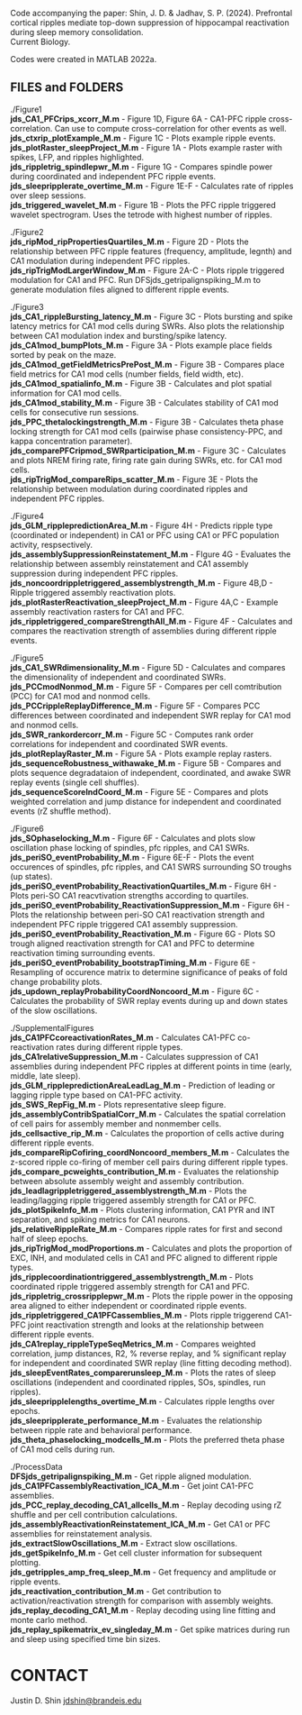 Code accompanying the paper: Shin, J. D. & Jadhav, S. P. (2024). Prefrontal cortical ripples mediate top-down suppression of hippocampal 
reactivation during sleep memory consolidation.  
Current Biology.

Codes were created in MATLAB 2022a. 

FILES and FOLDERS
-----------------
  ./Figure1  
  <b>jds_CA1_PFCrips_xcorr_M.m</b>  -  Figure 1D, Figure 6A  -  CA1-PFC ripple cross-correlation. Can use to compute cross-correlation for other events as well.  
  <b>jds_ctxrip_plotExample_M.m</b>  -  Figure 1C  -  Plots example ripple events.  
  <b>jds_plotRaster_sleepProject_M.m</b>  -  Figure 1A  -  Plots example raster with spikes, LFP, and ripples highlighted.  
  <b>jds_rippletrig_spindlepwr_M.m</b>  -  Figure 1G  -  Compares spindle power during coordinated and independent PFC ripple events.  
  <b>jds_sleepripplerate_overtime_M.m</b>  -  Figure 1E-F  -  Calculates rate of ripples over sleep sessions.  
  <b>jds_triggered_wavelet_M.m</b>  -  Figure 1B  -  Plots the PFC ripple triggered wavelet spectrogram. Uses the tetrode with highest number of ripples.  

  ./Figure2  
  <b>jds_ripMod_ripPropertiesQuartiles_M.m</b>  -  Figure 2D  -  Plots the relationship between PFC ripple features (frequency, amplitude, legnth) and CA1 modulation during independent PFC ripples.  
  <b>jds_ripTrigModLargerWindow_M.m</b>  -  Figure 2A-C  -  Plots ripple triggered modulation for CA1 and PFC. Run DFSjds_getripalignspiking_M.m to generate modulation files aligned to different ripple events.  

  ./Figure3  
  <b>jds_CA1_rippleBursting_latency_M.m</b>  -  Figure 3C  -  Plots bursting and spike latency metrics for CA1 mod cells during SWRs. Also plots the relationship between CA1 modulation index and bursting/spike latency.  
  <b>jds_CA1mod_bumpPlots_M.m</b>  -  Figure 3A  -  Plots example place fields sorted by peak on the maze.  
  <b>jds_CA1mod_getFieldMetricsPrePost_M.m</b>  -  Figure 3B  -  Compares place field metrics for CA1 mod cells (number fields, field width, etc).  
  <b>jds_CA1mod_spatialinfo_M.m</b>  -  Figure 3B  -  Calculates and plot spatial information for CA1 mod cells.  
  <b>jds_CA1mod_stability_M.m</b>  -  Figure 3B  -  Calculates stability of CA1 mod cells for consecutive run sessions.  
  <b>jds_PPC_thetalockingstrength_M.m</b>  -  Figure 3B  -  Calculates theta phase locking strength for CA1 mod cells (pairwise phase consistency-PPC, and kappa concentration parameter).  
  <b>jds_comparePFCripmod_SWRparticipation_M.m</b>  -  Figure 3C  -  Calculates and plots NREM firing rate, firing rate gain during SWRs, etc. for CA1 mod cells.  
  <b>jds_ripTrigMod_compareRips_scatter_M.m</b>  -  Figure 3E  -  Plots the relationship between modulation during coordinated ripples and independent PFC ripples.  

  ./Figure4  
  <b>jds_GLM_ripplepredictionArea_M.m</b>  -  Figure 4H  -  Predicts ripple type (coordinated or independent) in CA1 or PFC using CA1 or PFC population activity, respsectively.  
  <b>jds_assemblySuppressionReinstatement_M.m</b>  -  FIgure 4G  -  Evaluates the relationship between assembly reinstatement and CA1 assembly suppression during independent PFC ripples.  
  <b>jds_noncoordrippletriggered_assemblystrength_M.m</b>  -  Figure 4B,D  -  Ripple triggered assembly reactivation plots.  
  <b>jds_plotRasterReactivation_sleepProject_M.m</b>  -  Figure 4A,C  -  Example assembly reactivation rasters for CA1 and PFC.  
  <b>jds_rippletriggered_compareStrengthAll_M.m</b>  -  Figure 4F  -  Calculates and compares the reactivation strength of assemblies during different ripple events.  

  ./Figure5  
  <b>jds_CA1_SWRdimensionality_M.m</b>  -  Figure 5D  -  Calculates and compares the dimensionality of independent and coordinated SWRs.  
  <b>jds_PCCmodNonmod_M.m</b>  -  Figure 5F  -  Compares per cell comtribution (PCC) for CA1 mod and nonmod cells.  
  <b>jds_PCCrippleReplayDifference_M.m</b>  -  Figure 5F  -  Compares PCC differences between coordinated and independent SWR replay for CA1 mod and nonmod cells.  
  <b>jds_SWR_rankordercorr_M.m</b>  -  Figure 5C  -  Computes rank order correlations for independent and coordinated SWR events.  
  <b>jds_plotReplayRaster_M.m</b>  -  Figure 5A  -  Plots example replay rasters.  
  <b>jds_sequenceRobustness_withawake_M.m</b>  -  Figure 5B  -  Compares and plots sequence degradataion of independent, coordinated, and awake SWR replay events (single cell shuffles).  
  <b>jds_sequenceScoreIndCoord_M.m</b>  -  Figure 5E  -  Compares and plots weighted correlation and jump distance for independent and coordinated events (rZ shuffle method).  

  ./Figure6  
  <b>jds_SOphaselocking_M.m</b>  -  Figure 6F  -  Calculates and plots slow oscillation phase locking of spindles, pfc ripples, and CA1 SWRs.  
  <b>jds_periSO_eventProbability_M.m</b>  -  Figure 6E-F  -  Plots the event occurences of spindles, pfc ripples, and CA1 SWRS surrounding SO troughs (up states).  
  <b>jds_periSO_eventProbability_ReactivationQuartiles_M.m</b>  -  Figure 6H  -  Plots peri-SO CA1 reacvtivation strengths according to quartiles.  
  <b>jds_periSO_eventProbability_ReactivationSuppression_M.m</b>  -  Figure 6H  -  Plots the relationship between peri-SO CA1 reactivation strength and independent PFC ripple triggered CA1 assembly suppression.  
  <b>jds_periSO_eventProbability_Reactivation_M.m</b>  -  Figure 6G  -  Plots SO trough aligned reactivation strength for CA1 and PFC to determine reactivation timing surrounding events.  
  <b>jds_periSO_eventProbability_bootstrapTiming_M.m</b>  -  Figure 6E  -  Resampling of occurence matrix to determine significance of peaks of fold change probability plots.  
  <b>jds_updown_replayProbabilityCoordNoncoord_M.m</b>  -  Figure 6C  -  Calculates the probability of SWR replay events during up and down states of the slow oscillations.  

  ./SupplementalFigures  
  <b>jds_CA1PFCcoreactivationRates_M.m</b>  -  Calculates CA1-PFC co-reactivation rates during different ripple types.  
  <b>jds_CA1relativeSuppression_M.m</b>  -  Calculates suppression of CA1 assemblies during independent PFC ripples at different points in time (early, middle, late sleep).  
  <b>jds_GLM_ripplepredictionAreaLeadLag_M.m</b>  -  Prediction of leading or lagging ripple type based on CA1-PFC activity.  
  <b>jds_SWS_RepFig_M.m</b>  -  Plots representative sleep figure.  
  <b>jds_assemblyContribSpatialCorr_M.m</b>  -  Calculates the spatial correlation of cell pairs for assembly member and nonmember cells.  
  <b>jds_cellsactive_rip_M.m</b>  -  Calculates the proportion of cells active during different ripple events.  
  <b>jds_compareRipCofiring_coordNoncoord_members_M.m</b>  -  Calculates the z-scored ripple co-firing of member cell pairs during different ripple types.  
  <b>jds_compare_pcweights_contribution_M.m</b>  -  Evaluates the relationship between absolute assembly weight and assembly contribution.  
  <b>jds_leadlagrippletriggered_assemblystrength_M.m</b>  -  Plots the leading/lagging ripple triggered assembly strength for CA1 or PFC.  
  <b>jds_plotSpikeInfo_M.m</b>  -  Plots clustering information, CA1 PYR and INT separation, and spiking metrics for CA1 neurons.  
  <b>jds_relativeRippleRate_M.m</b>  -  Compares ripple rates for first and second half of sleep epochs.  
  <b>jds_ripTrigMod_modProportions.m</b>  -  Calculates and plots the proportion of EXC, INH, and modulated cells in CA1 and PFC aligned to different ripple types.  
  <b>jds_ripplecoordinationtriggered_assemblystrength_M.m</b>  -  Plots coordinated ripple triggered assembly strength for CA1 and PFC.  
  <b>jds_rippletrig_crossripplepwr_M.m</b>  -  Plots the ripple power in the opposing area aligned to either independent or coordinated ripple events.  
  <b>jds_rippletriggered_CA1PFCassemblies_M.m</b>  -  Plots ripple triggerend CA1-PFC joint reactivation strength and looks at the relationship between different ripple events.  
  <b>jds_CA1replay_rippleTypeSeqMetrics_M.m</b>  -  Compares weighted correlation, jump distances, R2, % reverse replay, and % significant replay for independent and        coordinated SWR replay (line fitting decoding method).  
  <b>jds_sleepEventRates_comparerunsleep_M.m</b>  -  Plots the rates of sleep oscillations (independent and coordinated ripples, SOs, spindles, run ripples).  
  <b>jds_sleepripplelengths_overtime_M.m</b>  -  Calculates ripple lengths over epochs.  
  <b>jds_sleepripplerate_performance_M.m</b>  -  Evaluates the relationship between ripple rate and behavioral performance.  
  <b>jds_theta_phaselocking_modcells_M.m</b>  -  Plots the preferred theta phase of CA1 mod cells during run.  

  ./ProcessData  
  <b>DFSjds_getripalignspiking_M.m</b>  -  Get ripple aligned modulation.  
  <b>jds_CA1PFCassemblyReactivation_ICA_M.m</b>  -  Get joint CA1-PFC assemblies.  
  <b>jds_PCC_replay_decoding_CA1_allcells_M.m</b>  -  Replay decoding using rZ shuffle and per cell contribution calculations.  
  <b>jds_assemblyReactivationReinstatement_ICA_M.m</b>  -  Get CA1 or PFC assemblies for reinstatement analysis.  
  <b>jds_extractSlowOscillations_M.m</b>  -  Extract slow oscillations.  
  <b>jds_getSpikeInfo_M.m</b>  -  Get cell cluster information for subsequent plotting.  
  <b>jds_getripples_amp_freq_sleep_M.m</b>  -  Get frequency and amplitude or ripple events.  
  <b>jds_reactivation_contribution_M.m</b>  -  Get contribution to activation/reactivation strength for comparison with assembly weights.  
  <b>jds_replay_decoding_CA1_M.m</b>  -  Replay decoding using line fitting and monte carlo method.  
  <b>jds_replay_spikematrix_ev_singleday_M.m</b>  -  Get spike matrices during run and sleep using specified time bin sizes.  

CONTACT
=======
Justin D. Shin
jdshin@brandeis.edu
